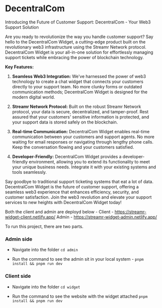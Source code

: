 # DecentralCom

Introducing the Future of Customer Support: DecentralCom - Your Web3 Support Solution

Are you ready to revolutionize the way you handle customer support? Say hello to the DecentralCom Widget, a cutting-edge product built on the revolutionary web3 infrastructure using the Streamr Network protocol. DecentralCom Widget is your all-in-one solution for effortlessly managing support tickets while embracing the power of blockchain technology.

**Key Features:**

1. **Seamless Web3 Integration:** We've harnessed the power of web3 technology to create a chat widget that connects your customers directly to your support team. No more clunky forms or outdated communication methods; DecentralCom Widget is designed for the modern digital world.

2. **Streamr Network Protocol:** Built on the robust Streamr Network protocol, your data is secure, decentralized, and tamper-proof. Rest assured that your customers' sensitive information is protected, and your support data is stored safely on the blockchain.

3. **Real-time Communication:** DecentralCom Widget enables real-time communication between your customers and support agents. No more waiting for email responses or navigating through lengthy phone calls. Keep the conversation flowing and your customers satisfied.
   
4. **Developer-Friendly:** DecentralCom Widget provides a developer-friendly environment, allowing you to extend its functionality to meet your unique business needs. Integrate it with your existing systems and tools seamlessly.

Say goodbye to traditional support ticketing systems that eat a lot of data. DecentralCom Widget is the future of customer support, offering a seamless web3 experience that enhances efficiency, security, and customer satisfaction. Join the web3 revolution and elevate your support services to new heights with DecentralCom Widget today!

Both the client and admin are deployd below - 
Client - https://streamr-widget-client.netlify.app/
Admin - https://streamr-widget-admin.netlify.app/


To run this project, there are two parts. 
### Admin side
- Navigate into the folder
      `cd admin`
  
- Run the command to see the admin sit in your local system - 
   `pnpm install && pnpm run dev`

### Client side
- Navigate into the folder
   `cd widget`
  
- Run the command to see the website with the widget attached
   `pnpm install && pnpm run dev`

